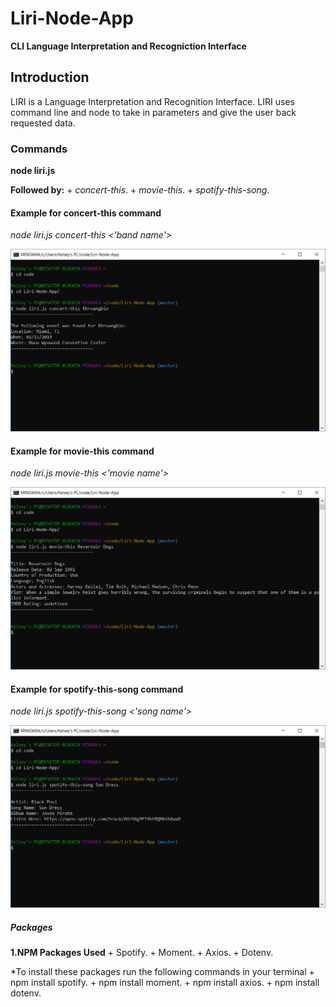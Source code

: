# Liri-Node-App
**CLI Language Interpretation and Recogniction Interface**

## Introduction
LIRI is a Language Interpretation and Recognition Interface. LIRI uses command line and node to take in parameters and give the user back requested data.

### Commands
**node liri.js**

**Followed by:**
       + _concert-this_.
       + _movie-this_.
       + _spotify-this-song_.

#### Example for concert-this command
_node liri.js concert-this <'band name'>_

![Concert-this](images/concert-this.PNG)

#### Example for movie-this command
_node liri.js movie-this <'movie name'>_

![Movie-this](images/movie-this.PNG)

#### Example for spotify-this-song command
_node liri.js spotify-this-song <'song name'>_

![Song-this](images/spotify-this.PNG)

##### Packages
**1.NPM Packages Used**
    + Spotify.
    + Moment.
    + Axios.
    + Dotenv.

*To install these packages run the following commands in your terminal
    + npm install spotify.
    + npm install moment.
    + npm install axios.
    + npm install dotenv.




    
